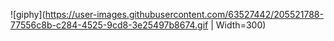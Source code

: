 
<!---
ddxbugs/ddxbugs is a ✨ special ✨ repository because its `README.md` (this file) appears on your GitHub profile.
You can click the Preview link to take a look at your changes.
--->
![giphy](https://user-images.githubusercontent.com/63527442/205521788-77556c8b-c284-4525-9cd8-3e25497b8674.gif | Width=300)

